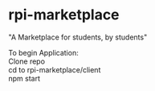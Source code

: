 # rpi-marketplace
"A Marketplace for students, by students"

To begin Application: </br>
Clone repo </br>
cd to rpi-marketplace/client </br>
npm start <br>
